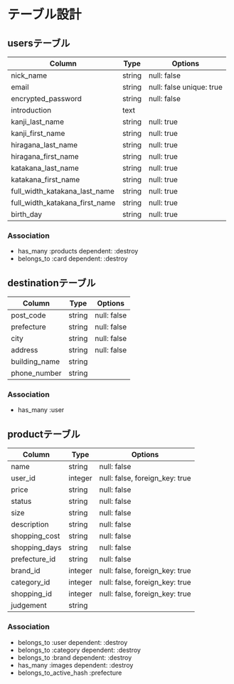 # テーブル設計


## usersテーブル
| Column                         | Type   | Options                  |
| ------------------------------ | ------ | ------------------------ |
| nick_name                      | string | null: false              |
| email                          | string | null: false unique: true |
| encrypted_password             | string | null: false              |
| introduction                   | text   |                          |
| kanji_last_name                | string | null: true               |
| kanji_first_name               | string | null: true               |
| hiragana_last_name             | string | null: true               |
| hiragana_first_name            | string | null: true               |
| katakana_last_name             | string | null: true               |
| katakana_first_name            | string | null: true               |
| full_width_katakana_last_name  | string | null: true               |
| full_width_katakana_first_name | string | null: true               |
| birth_day                      | string | null: true               |

### Association
- has_many :products dependent: :destroy
- belongs_to :card dependent: :destroy


## destinationテーブル
| Column        | Type    | Options     |
| ------------- | ------- | ------------|
| post_code     | string  | null: false |
| prefecture    | string  | null: false |
| city          | string  | null: false |
| address       | string  | null: false |
| building_name | string  |             |
| phone_number  | string  |             |

### Association
- has_many :user


## productテーブル
| Column         | Type    | Options                         |
| -------------- | ------- | ------------------------------- |
| name           | string  | null: false                     |
| user_id        | integer | null: false, foreign_key: true  |
| price          | string  | null: false                     |
| status         | string  | null: false                     |
| size           | string  | null: false                     |
| description    | string  | null: false                     |
| shopping_cost  | string  | null: false                     |
| shopping_days  | string  | null: false                     |
| prefecture_id  | string  | null: false                     |
| brand_id       | integer | null: false, foreign_key: true  |
| category_id    | integer | null: false, foreign_key: true  |
| shopping_id    | integer | null: false, foreign_key: true  |
| judgement      | string  |                                 |

### Association
- belongs_to :user dependent: :destroy
- belongs_to :category dependent: :destroy
- belongs_to :brand dependent: :destroy
- has_many :images dependent: :destroy
- belongs_to_active_hash :prefecture


